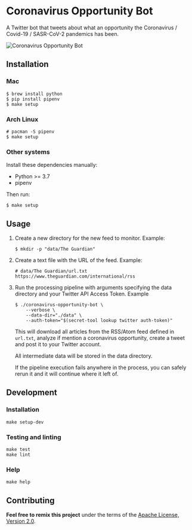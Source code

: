 # Coronavirus Opportunity Bot

A Twitter bot that tweets about what an opportunity the Coronavirus / Covid-19 /
SASR-CoV-2 pandemics has been.

![Coronavirus Opportunity Bot](./screenshots/coronavirus-opportunity-bot.png)

## Installation

### Mac

``` shell
$ brew install python
$ pip install pipenv
$ make setup
```

### Arch Linux

``` shell
# pacman -S pipenv
$ make setup
```

### Other systems

Install these dependencies manually:

- Python >= 3.7
- pipenv

Then run:

``` shell
$ make setup
```

## Usage

1. Create a new directory for the new feed to monitor. Example:

    ``` shell
    $ mkdir -p "data/The Guardian"
    ```

2. Create a text file with the URL of the feed. Example:

    ``` csv
    # data/The Guardian/url.txt
    https://www.theguardian.com/international/rss
    ```

3. Run the processing pipeline with arguments specifying the data directory and
   your Twitter API Access Token. Example

    ``` shell
    $ ./coronavirus-opportunity-bot \
        --verbose \
        --data-dir="./data" \
        --auth-token="$(secret-tool lookup twitter auth-token)"
    ```

    This will download all articles from the RSS/Atom feed defined in `url.txt`,
    analyze if mention a coronavirus opportunity, create a tweet and post it to
    your Twitter account.

    All intermediate data will be stored in the data directory.

    If the pipeline execution fails anywhere in the process, you can safely
    rerun it and it will continue where it left of.

## Development

### Installation

``` shell
make setup-dev
```

### Testing and linting

``` shell
make test
make lint
```

### Help

``` shell
make help
```

## Contributing

__Feel free to remix this project__ under the terms of the [Apache License,
Version 2.0](http://www.apache.org/licenses/LICENSE-2.0).
